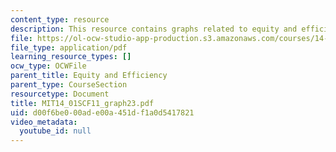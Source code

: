 ```yaml
---
content_type: resource
description: This resource contains graphs related to equity and efficiency.
file: https://ol-ocw-studio-app-production.s3.amazonaws.com/courses/14-01sc-principles-of-microeconomics-fall-2011/d00f6be000ade00a451df1a0d5417821_MIT14_01SCF11_graph23.pdf
file_type: application/pdf
learning_resource_types: []
ocw_type: OCWFile
parent_title: Equity and Efficiency
parent_type: CourseSection
resourcetype: Document
title: MIT14_01SCF11_graph23.pdf
uid: d00f6be0-00ad-e00a-451d-f1a0d5417821
video_metadata:
  youtube_id: null
---
```

